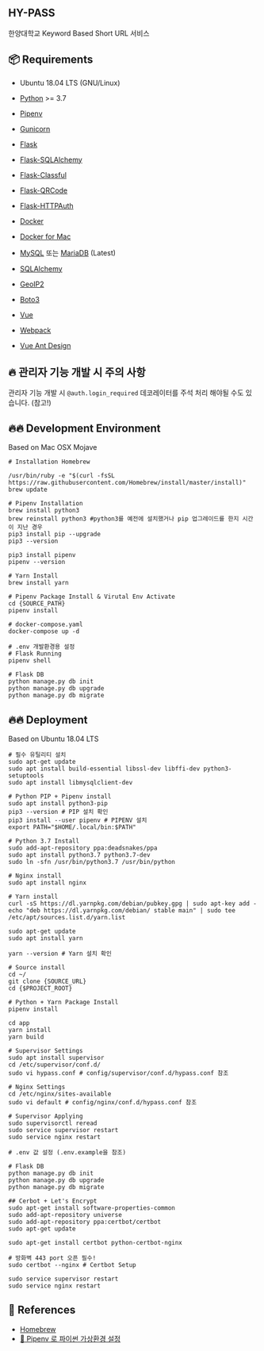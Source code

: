 ## HY-PASS

한양대학교 Keyword Based Short URL 서비스

## 📦 Requirements

- Ubuntu 18.04 LTS (GNU/Linux)
- [Python](https://docs.python.org/3/) >= 3.7
- [Pipenv](https://github.com/pypa/pipenv)
- [Gunicorn](https://gunicorn.org/)

- [Flask](https://flask.palletsprojects.com/en/1.0.x/)
- [Flask-SQLAlchemy](http://flask-sqlalchemy.pocoo.org/2.3/)
- [Flask-Classful](http://flask-classful.teracy.org/)
- [Flask-QRCode](https://github.com/marcoagner/Flask-QRcode)
- [Flask-HTTPAuth](https://flask-httpauth.readthedocs.io/en/latest/)

- [Docker](https://www.docker.com/)
- [Docker for Mac](https://docs.docker.com/docker-for-mac/)
- [MySQL](https://www.mysql.com/) 또는 [MariaDB](http://mariadb.com/) (Latest)
- [SQLAlchemy](https://www.sqlalchemy.org/)
- [GeoIP2](https://dev.maxmind.com/geoip/geoip2/downloadable/)
- [Boto3](https://boto3.amazonaws.com/v1/documentation/api/latest/index.html)

- [Vue](https://kr.vuejs.org/v2/guide/index.html)
- [Webpack](https://webpack.js.org/)
- [Vue Ant Design](https://vue.ant.design/docs/vue/introduce/)

## 🔥 관리자 기능 개발 시 주의 사항

관리자 기능 개발 시 `@auth.login_required` 데코레이터를 주석 처리 해야될 수도 있습니다. (참고!) 

## 🔥🔥 Development Environment

Based on Mac OSX Mojave

```
# Installation Homebrew

/usr/bin/ruby -e "$(curl -fsSL https://raw.githubusercontent.com/Homebrew/install/master/install)"
brew update

# Pipenv Installation
brew install python3
brew reinstall python3 #python3를 예전에 설치했거나 pip 업그레이드를 한지 시간이 지난 경우
pip3 install pip --upgrade
pip3 --version

pip3 install pipenv
pipenv --version

# Yarn Install
brew install yarn

# Pipenv Package Install & Virutal Env Activate
cd {SOURCE_PATH}
pipenv install

# docker-compose.yaml
docker-compose up -d

# .env 개발환경용 설정
# Flask Running
pipenv shell

# Flask DB
python manage.py db init
python manage.py db upgrade
python manage.py db migrate
```

## 🔥🔥 Deployment

Based on Ubuntu 18.04 LTS

```
# 필수 유틸리티 설치
sudo apt-get update
sudo apt install build-essential libssl-dev libffi-dev python3-setuptools
sudo apt install libmysqlclient-dev

# Python PIP + Pipenv install
sudo apt install python3-pip
pip3 --version # PIP 설치 확인
pip3 install --user pipenv # PIPENV 설치
export PATH="$HOME/.local/bin:$PATH"

# Python 3.7 Install
sudo add-apt-repository ppa:deadsnakes/ppa
sudo apt install python3.7 python3.7-dev
sudo ln -sfn /usr/bin/python3.7 /usr/bin/python

# Nginx install
sudo apt install nginx

# Yarn install
curl -sS https://dl.yarnpkg.com/debian/pubkey.gpg | sudo apt-key add -
echo "deb https://dl.yarnpkg.com/debian/ stable main" | sudo tee /etc/apt/sources.list.d/yarn.list

sudo apt-get update
sudo apt install yarn

yarn --version # Yarn 설치 확인

# Source install
cd ~/
git clone {SOURCE_URL}
cd {$PROJECT_ROOT}

# Python + Yarn Package Install
pipenv install

cd app
yarn install
yarn build

# Supervisor Settings
sudo apt install supervisor
cd /etc/supervisor/conf.d/
sudo vi hypass.conf # config/supervisor/conf.d/hypass.conf 참조

# Nginx Settings
cd /etc/nginx/sites-available
sudo vi default # config/nginx/conf.d/hypass.conf 참조

# Supervisor Applying
sudo supervisorctl reread
sudo service supervisor restart
sudo service nginx restart

# .env 값 설정 (.env.example을 참조)

# Flask DB
python manage.py db init
python manage.py db upgrade
python manage.py db migrate

## Cerbot + Let's Encrypt
sudo apt-get install software-properties-common
sudo add-apt-repository universe
sudo add-apt-repository ppa:certbot/certbot
sudo apt-get update

sudo apt-get install certbot python-certbot-nginx

# 방화벽 443 port 오픈 필수!
sudo certbot --nginx # Certbot Setup

sudo service supervisor restart
sudo service nginx restart
```


## 📖 References

- [Homebrew](https://brew.sh/index_ko)
- [🚀 Pipenv 로 파이썬 가상환경 설정](https://velog.io/@doondoony/pipenv-101)
